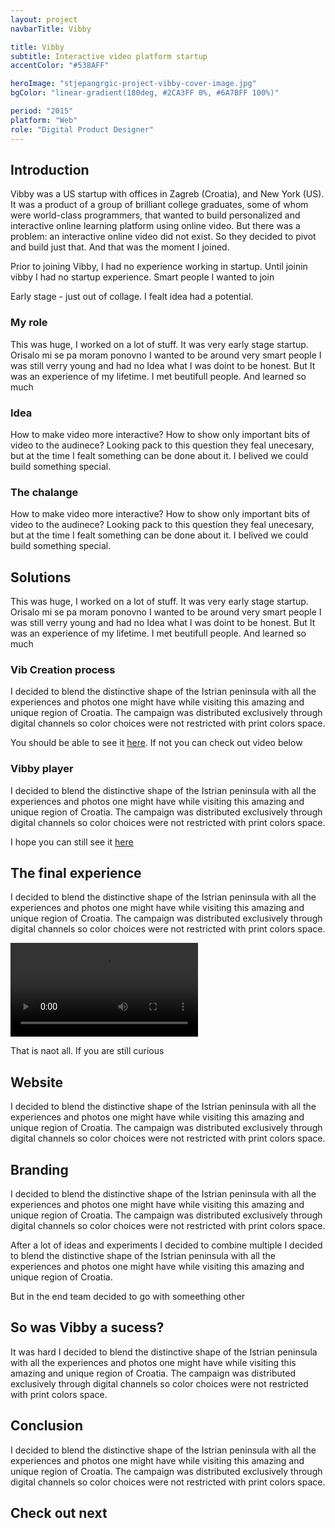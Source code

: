 ```yaml
---
layout: project
navbarTitle: Vibby

title: Vibby
subtitle: Interactive video platform startup
accentColor: "#538AFF"

heroImage: "stjepangrgic-project-vibby-cover-image.jpg"
bgColor: "linear-gradient(180deg, #2CA3FF 0%, #6A7BFF 100%)"

period: "2015"
platform: "Web"
role: "Digital Product Designer"
---
```


## Introduction
Vibby was a US startup with offices in Zagreb (Croatia), and New York (US). It was a product of a group of brilliant college graduates, some of whom were world-class programmers, that wanted to build personalized and interactive online learning platform using online video. But there was a problem: an interactive online video did not exist. So they decided to pivot and build just that. And that was the moment I joined.

Prior to joining Vibby, I had no experience working in startup. 
Until joinin vibby I had no startup experience. 
Smart people
I wanted to join

Early stage  - just out of collage. I fealt idea had a potential.

### My role
This was huge, I worked on a lot of stuff. It was very early stage startup.
Orisalo mi se pa moram ponovno
I wanted to be around very smart people I was still verry young and had no Idea what I was doint to be honest. But It was an experience of my lifetime. I met beutifull people. And learned so much

<div class="idea full-width grid">

### Idea
How to make video more interactive? How to show only important bits of video to the audinece? Looking pack to this question they feal unecesary, but at the time I fealt something can be done about it. I belived we could build something special.

<figure class="grid-width fix-img">
  <simg name="stjepangrgic-project-vibby-idea.jpg" />
</figure> 

### The chalange
How to make video more interactive? How to show only important bits of video to the audinece? Looking pack to this question they feal unecesary, but at the time I fealt something can be done about it. I belived we could build something special.

</div> <!-- Idea -->

## Solutions
This was huge, I worked on a lot of stuff. It was very early stage startup.
Orisalo mi se pa moram ponovno
I wanted to be around very smart people I was still verry young and had no Idea what I was doint to be honest. But It was an experience of my lifetime. I met beutifull people. And learned so much

<div class="solutions full-width grid">

### Vib Creation process
I decided to blend the distinctive shape of the Istrian peninsula with all the experiences and photos one might have while visiting this amazing and unique region of Croatia. The campaign was distributed exclusively through digital channels so color choices were not restricted with print colors space.

<figure class="full-width fix-img center" style="max-width: 1300px;">
  <simg name="stjepangrgic-project-vibby-vib-creation-process.jpg" />
</figure>

You should be able to see it [here](here). If not you can check out video below

</div>

<div class="block full-width grid">

### Vibby player
I decided to blend the distinctive shape of the Istrian peninsula with all the experiences and photos one might have while visiting this amazing and unique region of Croatia. The campaign was distributed exclusively through digital channels so color choices were not restricted with print colors space.
  
<figure class="full-width fix-img center" style="max-width: 1795px;">
  <simg name="stjepangrgic-project-vibby-player.jpg" />
</figure>

I hope you can still see it [here](here)

</div> <!-- Block -->

## The final experience
I decided to blend the distinctive shape of the Istrian peninsula with all the experiences and photos one might have while visiting this amazing and unique region of Croatia. The campaign was distributed exclusively through digital channels so color choices were not restricted with print colors space.

<video class="video" loop controls>
  <source src="/vibby-how-it-works.mp4" type="video/mp4">
  Your browser does not support HTML5 video.
</video>

That is naot all. If you are still curious

<div class="gradient full-width grid">

## Website
I decided to blend the distinctive shape of the Istrian peninsula with all the experiences and photos one might have while visiting this amazing and unique region of Croatia. The campaign was distributed exclusively through digital channels so color choices were not restricted with print colors space.

<figure class="full-width fix-img center" style="max-width: 1426px;">
  <simg name="stjepangrgic-project-vibby-website.jpg" />
</figure>
</div>

## Branding
I decided to blend the distinctive shape of the Istrian peninsula with all the experiences and photos one might have while visiting this amazing and unique region of Croatia. The campaign was distributed exclusively through digital channels so color choices were not restricted with print colors space.

<figure class="grid-width fix-img">
  <simg name="stjepangrgic-project-vibby-logo-ideas.jpg" />
</figure>

After a lot of ideas and experiments I decided to combine multiple I decided to blend the distinctive shape of the Istrian peninsula with all the experiences and photos one might have while visiting this amazing and unique region of Croatia.

<figure class="grid-width fix-img">
  <simg name="stjepangrgic-project-vibby-logo-conception.jpg" />
</figure>

<figure class="grid-width fix-img">
  <simg name="stjepangrgic-project-vibby-logo-unaccepted.jpg" />
</figure>

But in the end team decided to go with someething other

<figure class="grid-width fix-img">
  <simg name="stjepangrgic-project-vibby-logo-accepted.jpg" />
</figure>

<div class="full-width grid conclusion">

## So was Vibby a sucess?
It was hard I decided to blend the distinctive shape of the Istrian peninsula with all the experiences and photos one might have while visiting this amazing and unique region of Croatia. The campaign was distributed exclusively through digital channels so color choices were not restricted with print colors space.

## Conclusion
I decided to blend the distinctive shape of the Istrian peninsula with all the experiences and photos one might have while visiting this amazing and unique region of Croatia. The campaign was distributed exclusively through digital channels so color choices were not restricted with print colors space.

## Check out next

<div class="grid-width next-project">
  <ProjectCard
    url="/work/agrivi"
    title="Agrivi"
    description="Farm managment software"
    period="2016"
    image="stjepangrgic-agrivi-card.jpg"
    linkText="Read the case study"
    :tags="['Branding', 'Icons', 'Web Application', 'Corporate Site']"
    underlinColor="#3A9300"/>
</div>

</div>

<script>
import slink from '@/theme/components/slink.vue'
import simg from '@/theme/components/simg.vue'
import ProjectCard from '@/theme/components/ProjectCard.vue'

export default {
  components: {
    slink,
    simg,
    ProjectCard
  }
}
</script>

<style lang="stylus" scoped>
.idea
  background-color #32333D
  margin-top 4rem
  padding-bottom 4rem
  
  h3, p
    color #fff
  p
    opacity 0.9
  figure 
    margin-bottom 0

.block
  background-color #E7F5FF
  margin-top 4rem
  padding-bottom 4rem
  
.video
  width 100%
  margin-top 2rem
  margin-bottom 2rem

</style>